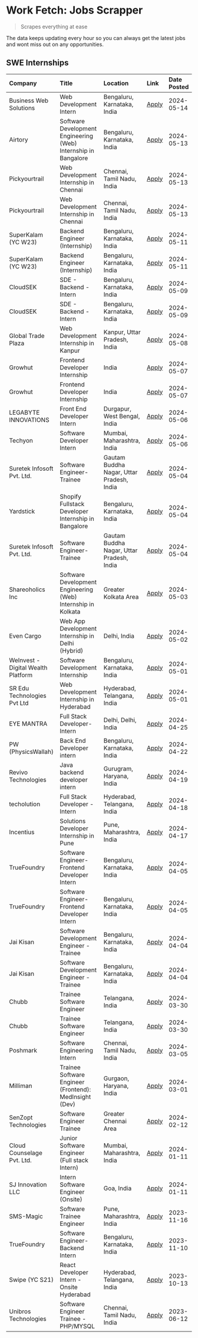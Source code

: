 # Work Fetch: Jobs Scrapper
> Scrapes everything at ease

The data keeps updating every hour so you can always get the latest jobs and wont miss out on any opportunities.

## SWE Internships
<!--START_SECTION:workfetch-->
| Company                            | Title                                                          | Location                                  | Link                                                                                                                                                                                                                                                                            | Date Posted   |
|:-----------------------------------|:---------------------------------------------------------------|:------------------------------------------|:--------------------------------------------------------------------------------------------------------------------------------------------------------------------------------------------------------------------------------------------------------------------------------|:--------------|
| Business Web Solutions             | Web Development Intern                                         | Bengaluru, Karnataka, India               | [Apply](https://in.linkedin.com/jobs/view/web-development-intern-at-business-web-solutions-3925468441?position=47&pageNum=0&refId=NtXAs%2Fn7yTQqOBj2Z8SU8w%3D%3D&trackingId=tv4qZ0brLvxyUd7QOsQuqw%3D%3D&trk=public_jobs_jserp-result_search-card)                              | 2024-05-14    |
| Airtory                            | Software Development Engineering (Web) Internship in Bangalore | Bengaluru, Karnataka, India               | [Apply](https://in.linkedin.com/jobs/view/software-development-engineering-web-internship-in-bangalore-at-airtory-3925101275?position=3&pageNum=0&refId=NtXAs%2Fn7yTQqOBj2Z8SU8w%3D%3D&trackingId=6yfZJuwMWzQvkpRFp0iTlQ%3D%3D&trk=public_jobs_jserp-result_search-card)        | 2024-05-13    |
| Pickyourtrail                      | Web Development Internship in Chennai                          | Chennai, Tamil Nadu, India                | [Apply](https://in.linkedin.com/jobs/view/web-development-internship-in-chennai-at-pickyourtrail-3924894949?position=26&pageNum=0&refId=NtXAs%2Fn7yTQqOBj2Z8SU8w%3D%3D&trackingId=yG3fYL1UyF7t11rjgHkMLw%3D%3D&trk=public_jobs_jserp-result_search-card)                        | 2024-05-13    |
| Pickyourtrail                      | Web Development Internship in Chennai                          | Chennai, Tamil Nadu, India                | [Apply](https://in.linkedin.com/jobs/view/web-development-internship-in-chennai-at-pickyourtrail-3924894949?position=2&pageNum=2&refId=QFBd7Ry0oQcCdqPss%2BarvQ%3D%3D&trackingId=Kj6Fxg0ieRI8qzFykjsp4g%3D%3D&trk=public_jobs_jserp-result_search-card)                         | 2024-05-13    |
| SuperKalam (YC W23)                | Backend Engineer (Internship)                                  | Bengaluru, Karnataka, India               | [Apply](https://in.linkedin.com/jobs/view/backend-engineer-internship-at-superkalam-yc-w23-3922671591?position=31&pageNum=0&refId=NtXAs%2Fn7yTQqOBj2Z8SU8w%3D%3D&trackingId=RYuqihvNEhEXku09CqVOaQ%3D%3D&trk=public_jobs_jserp-result_search-card)                              | 2024-05-11    |
| SuperKalam (YC W23)                | Backend Engineer (Internship)                                  | Bengaluru, Karnataka, India               | [Apply](https://in.linkedin.com/jobs/view/backend-engineer-internship-at-superkalam-yc-w23-3922671591?position=7&pageNum=2&refId=QFBd7Ry0oQcCdqPss%2BarvQ%3D%3D&trackingId=gVToLrtvMKWrQPSHcb%2BQQA%3D%3D&trk=public_jobs_jserp-result_search-card)                             | 2024-05-11    |
| CloudSEK                           | SDE - Backend - Intern                                         | Bengaluru, Karnataka, India               | [Apply](https://in.linkedin.com/jobs/view/sde-backend-intern-at-cloudsek-3920377259?position=28&pageNum=0&refId=NtXAs%2Fn7yTQqOBj2Z8SU8w%3D%3D&trackingId=iRQNyKCBe%2BJ4gffXipVtYg%3D%3D&trk=public_jobs_jserp-result_search-card)                                              | 2024-05-09    |
| CloudSEK                           | SDE - Backend - Intern                                         | Bengaluru, Karnataka, India               | [Apply](https://in.linkedin.com/jobs/view/sde-backend-intern-at-cloudsek-3920377259?position=4&pageNum=2&refId=QFBd7Ry0oQcCdqPss%2BarvQ%3D%3D&trackingId=XudtiCnR%2BzNL4iBT33TG5w%3D%3D&trk=public_jobs_jserp-result_search-card)                                               | 2024-05-09    |
| Global Trade Plaza                 | Web Development Internship in Kanpur                           | Kanpur, Uttar Pradesh, India              | [Apply](https://in.linkedin.com/jobs/view/web-development-internship-in-kanpur-at-global-trade-plaza-3921430242?position=23&pageNum=0&refId=NtXAs%2Fn7yTQqOBj2Z8SU8w%3D%3D&trackingId=l2fdDW7kaw3wWyB7e%2BfNkw%3D%3D&trk=public_jobs_jserp-result_search-card)                  | 2024-05-08    |
| Growhut                            | Frontend Developer Internship                                  | India                                     | [Apply](https://in.linkedin.com/jobs/view/frontend-developer-internship-at-growhut-3916739895?position=34&pageNum=0&refId=NtXAs%2Fn7yTQqOBj2Z8SU8w%3D%3D&trackingId=Lk9uIVct0kdMWpi4m36XCg%3D%3D&trk=public_jobs_jserp-result_search-card)                                      | 2024-05-07    |
| Growhut                            | Frontend Developer Internship                                  | India                                     | [Apply](https://in.linkedin.com/jobs/view/frontend-developer-internship-at-growhut-3916739895?position=10&pageNum=2&refId=QFBd7Ry0oQcCdqPss%2BarvQ%3D%3D&trackingId=Ecdxo09k3JHaiSK6l%2ByHpg%3D%3D&trk=public_jobs_jserp-result_search-card)                                    | 2024-05-07    |
| LEGABYTE INNOVATIONS               | Front End  Developer Intern                                    | Durgapur, West Bengal, India              | [Apply](https://in.linkedin.com/jobs/view/front-end-developer-intern-at-legabyte-innovations-3918718185?position=38&pageNum=0&refId=NtXAs%2Fn7yTQqOBj2Z8SU8w%3D%3D&trackingId=2Sb57Drme0xW2piBaQX%2BPw%3D%3D&trk=public_jobs_jserp-result_search-card)                          | 2024-05-06    |
| Techyon                            | Software Developer Intern                                      | Mumbai, Maharashtra, India                | [Apply](https://in.linkedin.com/jobs/view/software-developer-intern-at-techyon-3917863085?position=59&pageNum=0&refId=NtXAs%2Fn7yTQqOBj2Z8SU8w%3D%3D&trackingId=ACFMpuPW7%2FEu5QV1Ngj7jg%3D%3D&trk=public_jobs_jserp-result_search-card)                                        | 2024-05-06    |
| Suretek Infosoft Pvt. Ltd.         | Software Engineer-Trainee                                      | Gautam Buddha Nagar, Uttar Pradesh, India | [Apply](https://in.linkedin.com/jobs/view/software-engineer-trainee-at-suretek-infosoft-pvt-ltd-3916999948?position=33&pageNum=0&refId=NtXAs%2Fn7yTQqOBj2Z8SU8w%3D%3D&trackingId=G6hBf1HoKNldUJvbn9qCyg%3D%3D&trk=public_jobs_jserp-result_search-card)                         | 2024-05-04    |
| Yardstick                          | Shopify Fullstack Developer Internship in Bangalore            | Bengaluru, Karnataka, India               | [Apply](https://in.linkedin.com/jobs/view/shopify-fullstack-developer-internship-in-bangalore-at-yardstick-3917652092?position=39&pageNum=0&refId=NtXAs%2Fn7yTQqOBj2Z8SU8w%3D%3D&trackingId=EA9sGd7AbSSC17dVCJir6w%3D%3D&trk=public_jobs_jserp-result_search-card)              | 2024-05-04    |
| Suretek Infosoft Pvt. Ltd.         | Software Engineer-Trainee                                      | Gautam Buddha Nagar, Uttar Pradesh, India | [Apply](https://in.linkedin.com/jobs/view/software-engineer-trainee-at-suretek-infosoft-pvt-ltd-3916999948?position=9&pageNum=2&refId=QFBd7Ry0oQcCdqPss%2BarvQ%3D%3D&trackingId=qjmDHsJudK0Hmz%2F9WEKouQ%3D%3D&trk=public_jobs_jserp-result_search-card)                        | 2024-05-04    |
| Shareoholics Inc                   | Software Development Engineering (Web) Internship in Kolkata   | Greater Kolkata Area                      | [Apply](https://in.linkedin.com/jobs/view/software-development-engineering-web-internship-in-kolkata-at-shareoholics-inc-3917065308?position=5&pageNum=0&refId=NtXAs%2Fn7yTQqOBj2Z8SU8w%3D%3D&trackingId=rxmM2PJSsPWIdLXhMn5G6A%3D%3D&trk=public_jobs_jserp-result_search-card) | 2024-05-03    |
| Even Cargo                         | Web App Development Internship in Delhi (Hybrid)               | Delhi, India                              | [Apply](https://in.linkedin.com/jobs/view/web-app-development-internship-in-delhi-hybrid-at-even-cargo-3916399733?position=46&pageNum=0&refId=NtXAs%2Fn7yTQqOBj2Z8SU8w%3D%3D&trackingId=iM%2B%2Fiyl4uMUjszWO3HWI%2Bg%3D%3D&trk=public_jobs_jserp-result_search-card)            | 2024-05-02    |
| WeInvest - Digital Wealth Platform | Software Development Internship                                | Bengaluru, Karnataka, India               | [Apply](https://in.linkedin.com/jobs/view/software-development-internship-at-weinvest-digital-wealth-platform-3912867225?position=2&pageNum=0&refId=NtXAs%2Fn7yTQqOBj2Z8SU8w%3D%3D&trackingId=nwWVky0ESHjyUcnGWGJ05w%3D%3D&trk=public_jobs_jserp-result_search-card)            | 2024-05-01    |
| SR Edu Technologies Pvt Ltd        | Web Development Internship in Hyderabad                        | Hyderabad, Telangana, India               | [Apply](https://in.linkedin.com/jobs/view/web-development-internship-in-hyderabad-at-sr-edu-technologies-pvt-ltd-3915582854?position=36&pageNum=0&refId=NtXAs%2Fn7yTQqOBj2Z8SU8w%3D%3D&trackingId=pnBYtQU7jkCyxx30ihSYww%3D%3D&trk=public_jobs_jserp-result_search-card)        | 2024-05-01    |
| EYE MANTRA                         | Full Stack Developer- Intern                                   | Delhi, Delhi, India                       | [Apply](https://in.linkedin.com/jobs/view/full-stack-developer-intern-at-eye-mantra-3909036272?position=43&pageNum=0&refId=NtXAs%2Fn7yTQqOBj2Z8SU8w%3D%3D&trackingId=K%2ByHk8WbqJXM4%2F%2BuexMZuQ%3D%3D&trk=public_jobs_jserp-result_search-card)                               | 2024-04-25    |
| PW (PhysicsWallah)                 | Back End Developer intern                                      | Bengaluru, Karnataka, India               | [Apply](https://in.linkedin.com/jobs/view/back-end-developer-intern-at-pw-physicswallah-3907293630?position=21&pageNum=0&refId=NtXAs%2Fn7yTQqOBj2Z8SU8w%3D%3D&trackingId=YdbjcS5gePWVkS9bP4nPLw%3D%3D&trk=public_jobs_jserp-result_search-card)                                 | 2024-04-22    |
| Revivo Technologies                | Java backend developer intern                                  | Gurugram, Haryana, India                  | [Apply](https://in.linkedin.com/jobs/view/java-backend-developer-intern-at-revivo-technologies-3906034446?position=44&pageNum=0&refId=NtXAs%2Fn7yTQqOBj2Z8SU8w%3D%3D&trackingId=cYp8IYZXlfMmjsWK6Letew%3D%3D&trk=public_jobs_jserp-result_search-card)                          | 2024-04-19    |
| techolution                        | Full Stack Developer - Intern                                  | Hyderabad, Telangana, India               | [Apply](https://in.linkedin.com/jobs/view/full-stack-developer-intern-at-techolution-3904814977?position=45&pageNum=0&refId=NtXAs%2Fn7yTQqOBj2Z8SU8w%3D%3D&trackingId=%2BF3EQd%2BrhOPd0mRe7nmBfg%3D%3D&trk=public_jobs_jserp-result_search-card)                                | 2024-04-18    |
| Incentius                          | Solutions Developer Internship in Pune                         | Pune, Maharashtra, India                  | [Apply](https://in.linkedin.com/jobs/view/solutions-developer-internship-in-pune-at-incentius-3904329499?position=24&pageNum=0&refId=NtXAs%2Fn7yTQqOBj2Z8SU8w%3D%3D&trackingId=plnDmMYSrhX9lXGfAdSMbg%3D%3D&trk=public_jobs_jserp-result_search-card)                           | 2024-04-17    |
| TrueFoundry                        | Software Engineer- Frontend Developer Intern                   | Bengaluru, Karnataka, India               | [Apply](https://in.linkedin.com/jobs/view/software-engineer-frontend-developer-intern-at-truefoundry-3887320206?position=25&pageNum=0&refId=NtXAs%2Fn7yTQqOBj2Z8SU8w%3D%3D&trackingId=%2FrEJTZjCfLJ8TTUSt3wibw%3D%3D&trk=public_jobs_jserp-result_search-card)                  | 2024-04-05    |
| TrueFoundry                        | Software Engineer- Frontend Developer Intern                   | Bengaluru, Karnataka, India               | [Apply](https://in.linkedin.com/jobs/view/software-engineer-frontend-developer-intern-at-truefoundry-3887320206?position=1&pageNum=2&refId=QFBd7Ry0oQcCdqPss%2BarvQ%3D%3D&trackingId=GANoHVU5F6%2F4h2E0F3KJFg%3D%3D&trk=public_jobs_jserp-result_search-card)                   | 2024-04-05    |
| Jai Kisan                          | Software Development Engineer - Trainee                        | Bengaluru, Karnataka, India               | [Apply](https://in.linkedin.com/jobs/view/software-development-engineer-trainee-at-jai-kisan-3913911193?position=27&pageNum=0&refId=NtXAs%2Fn7yTQqOBj2Z8SU8w%3D%3D&trackingId=4SsRGZYLn8zWF%2FUj8MBgDA%3D%3D&trk=public_jobs_jserp-result_search-card)                          | 2024-04-04    |
| Jai Kisan                          | Software Development Engineer - Trainee                        | Bengaluru, Karnataka, India               | [Apply](https://in.linkedin.com/jobs/view/software-development-engineer-trainee-at-jai-kisan-3913911193?position=3&pageNum=2&refId=QFBd7Ry0oQcCdqPss%2BarvQ%3D%3D&trackingId=WkkyuTaYaAuyHXmK5hIm5A%3D%3D&trk=public_jobs_jserp-result_search-card)                             | 2024-04-04    |
| Chubb                              | Trainee Software Engineer                                      | Telangana, India                          | [Apply](https://in.linkedin.com/jobs/view/trainee-software-engineer-at-chubb-3909641440?position=29&pageNum=0&refId=NtXAs%2Fn7yTQqOBj2Z8SU8w%3D%3D&trackingId=VVEVvv6H3Sp1uXsZLbxX%2Fw%3D%3D&trk=public_jobs_jserp-result_search-card)                                          | 2024-03-30    |
| Chubb                              | Trainee Software Engineer                                      | Telangana, India                          | [Apply](https://in.linkedin.com/jobs/view/trainee-software-engineer-at-chubb-3909641440?position=5&pageNum=2&refId=QFBd7Ry0oQcCdqPss%2BarvQ%3D%3D&trackingId=FV5%2FngnW%2FsvtXo2kmN%2FVvQ%3D%3D&trk=public_jobs_jserp-result_search-card)                                       | 2024-03-30    |
| Poshmark                           | Software Engineering Intern                                    | Chennai, Tamil Nadu, India                | [Apply](https://in.linkedin.com/jobs/view/software-engineering-intern-at-poshmark-3846946793?position=51&pageNum=0&refId=NtXAs%2Fn7yTQqOBj2Z8SU8w%3D%3D&trackingId=ylBVv6%2B5ESqJwE8XVCBNFw%3D%3D&trk=public_jobs_jserp-result_search-card)                                     | 2024-03-05    |
| Milliman                           | Trainee Software Engineer (Frontend): MedInsight (Dev)         | Gurgaon, Haryana, India                   | [Apply](https://in.linkedin.com/jobs/view/trainee-software-engineer-frontend-medinsight-dev-at-milliman-3792874280?position=19&pageNum=0&refId=NtXAs%2Fn7yTQqOBj2Z8SU8w%3D%3D&trackingId=ayhpuOMPS2eCSDMmZOX9Sw%3D%3D&trk=public_jobs_jserp-result_search-card)                 | 2024-03-01    |
| SenZopt Technologies               | Software Engineer Trainee                                      | Greater Chennai Area                      | [Apply](https://in.linkedin.com/jobs/view/software-engineer-trainee-at-senzopt-technologies-3827688781?position=42&pageNum=0&refId=NtXAs%2Fn7yTQqOBj2Z8SU8w%3D%3D&trackingId=I5lg%2FFLKbdBRGN4hPU0GqQ%3D%3D&trk=public_jobs_jserp-result_search-card)                           | 2024-02-12    |
| Cloud Counselage Pvt. Ltd.         | Junior Software Engineer (Full stack Intern)                   | Mumbai, Maharashtra, India                | [Apply](https://in.linkedin.com/jobs/view/junior-software-engineer-full-stack-intern-at-cloud-counselage-pvt-ltd-3803132814?position=37&pageNum=0&refId=NtXAs%2Fn7yTQqOBj2Z8SU8w%3D%3D&trackingId=NIUA6LBigqk3guhhCn5eHw%3D%3D&trk=public_jobs_jserp-result_search-card)        | 2024-01-11    |
| SJ Innovation LLC                  | Intern Software Engineer (Onsite)                              | Goa, India                                | [Apply](https://in.linkedin.com/jobs/view/intern-software-engineer-onsite-at-sj-innovation-llc-3799959011?position=58&pageNum=0&refId=NtXAs%2Fn7yTQqOBj2Z8SU8w%3D%3D&trackingId=p88BhhXWxj3zw31mp9UbqQ%3D%3D&trk=public_jobs_jserp-result_search-card)                          | 2024-01-11    |
| SMS-Magic                          | Software Trainee Engineer                                      | Pune, Maharashtra, India                  | [Apply](https://in.linkedin.com/jobs/view/software-trainee-engineer-at-sms-magic-3761409781?position=40&pageNum=0&refId=NtXAs%2Fn7yTQqOBj2Z8SU8w%3D%3D&trackingId=QmUCy0lTf8pamQK7rLt%2FHg%3D%3D&trk=public_jobs_jserp-result_search-card)                                      | 2023-11-16    |
| TrueFoundry                        | Software Engineer-Backend Intern                               | Bengaluru, Karnataka, India               | [Apply](https://in.linkedin.com/jobs/view/software-engineer-backend-intern-at-truefoundry-3779508170?position=41&pageNum=0&refId=NtXAs%2Fn7yTQqOBj2Z8SU8w%3D%3D&trackingId=Zp5zRYHN%2FNvMrnh%2FLHkUdg%3D%3D&trk=public_jobs_jserp-result_search-card)                           | 2023-11-10    |
| Swipe (YC S21)                     | React Developer Intern - Onsite Hyderabad                      | Hyderabad, Telangana, India               | [Apply](https://in.linkedin.com/jobs/view/react-developer-intern-onsite-hyderabad-at-swipe-yc-s21-3737600089?position=52&pageNum=0&refId=NtXAs%2Fn7yTQqOBj2Z8SU8w%3D%3D&trackingId=kwRHUu%2F9qg3h9ybgaGFGfg%3D%3D&trk=public_jobs_jserp-result_search-card)                     | 2023-10-13    |
| Unibros Technologies               | Software Engineer Trainee - PHP/MYSQL                          | Chennai, Tamil Nadu, India                | [Apply](https://in.linkedin.com/jobs/view/software-engineer-trainee-php-mysql-at-unibros-technologies-3656599241?position=49&pageNum=0&refId=NtXAs%2Fn7yTQqOBj2Z8SU8w%3D%3D&trackingId=MTVi2owCb4DnW%2F9zD54OOA%3D%3D&trk=public_jobs_jserp-result_search-card)                 | 2023-06-12    |
<!--END_SECTION:workfetch-->
